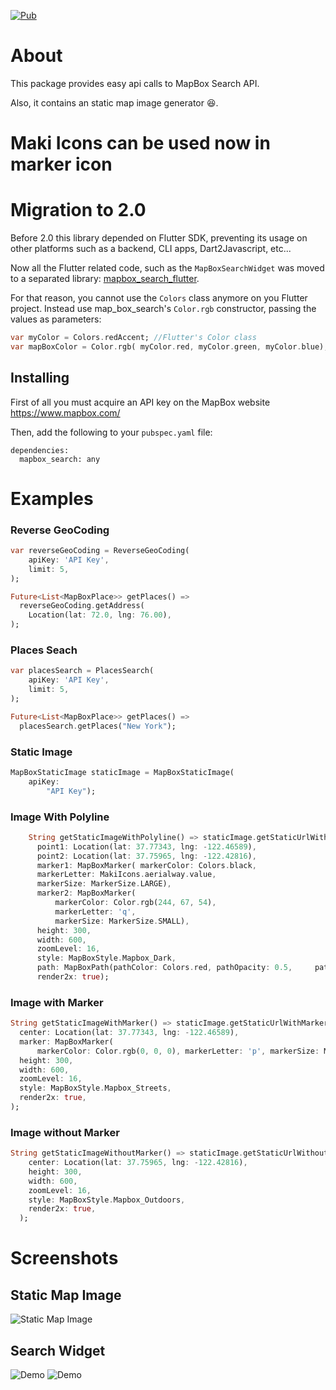 [![Pub](https://img.shields.io/pub/v/mapbox_search)](https://pub.dev/packages/mapbox_search/versions/2.0.0) 
# About 

This package provides easy api calls to MapBox Search API. 

Also, it contains an static map image generator 😆.

# Maki Icons can be used now in marker icon 

# Migration to 2.0

Before 2.0 this library depended on Flutter SDK, preventing its usage on other platforms such as a backend, CLI apps, Dart2Javascript, etc...

Now all the Flutter related code, such as the `MapBoxSearchWidget` was moved to a separated library: [mapbox_search_flutter](https://pub.dev/packages/mapbox_search_flutter).

For that reason, you cannot use the `Colors` class anymore on you Flutter project.
Instead use map_box_search's `Color.rgb` constructor, passing the values as parameters:

```dart
var myColor = Colors.redAccent; //Flutter's Color class
var mapBoxColor = Color.rgb( myColor.red, myColor.green, myColor.blue);
```

## Installing

First of all you must acquire an API key on the MapBox website https://www.mapbox.com/

Then, add the following to your `pubspec.yaml` file:

    dependencies:
      mapbox_search: any

# Examples

### Reverse GeoCoding
```dart
var reverseGeoCoding = ReverseGeoCoding(
    apiKey: 'API Key',
    limit: 5,
);

Future<List<MapBoxPlace>> getPlaces() =>
  reverseGeoCoding.getAddress(
    Location(lat: 72.0, lng: 76.00),
);
```
    
### Places Seach
```dart
var placesSearch = PlacesSearch(
    apiKey: 'API Key',
    limit: 5,
);

Future<List<MapBoxPlace>> getPlaces() =>
  placesSearch.getPlaces("New York");
```

### Static Image
```dart
MapBoxStaticImage staticImage = MapBoxStaticImage(
    apiKey:
        "API Key");
```

### Image With Polyline
```dart
    String getStaticImageWithPolyline() => staticImage.getStaticUrlWithPolyline(
      point1: Location(lat: 37.77343, lng: -122.46589),
      point2: Location(lat: 37.75965, lng: -122.42816),
      marker1: MapBoxMarker( markerColor: Colors.black, 
      markerLetter: MakiIcons.aerialway.value, 
      markerSize: MarkerSize.LARGE),
      marker2: MapBoxMarker(
          markerColor: Color.rgb(244, 67, 54),
          markerLetter: 'q',
          markerSize: MarkerSize.SMALL),
      height: 300,
      width: 600,
      zoomLevel: 16,
      style: MapBoxStyle.Mapbox_Dark,
      path: MapBoxPath(pathColor: Colors.red, pathOpacity: 0.5,     pathWidth: 5),
      render2x: true);
``` 

### Image with Marker
```dart
String getStaticImageWithMarker() => staticImage.getStaticUrlWithMarker(
  center: Location(lat: 37.77343, lng: -122.46589),
  marker: MapBoxMarker(
      markerColor: Color.rgb(0, 0, 0), markerLetter: 'p', markerSize: MarkerSize.LARGE),
  height: 300,
  width: 600,
  zoomLevel: 16,
  style: MapBoxStyle.Mapbox_Streets,
  render2x: true,
);
```

### Image without Marker
```dart
String getStaticImageWithoutMarker() => staticImage.getStaticUrlWithoutMarker(
    center: Location(lat: 37.75965, lng: -122.42816),
    height: 300,
    width: 600,
    zoomLevel: 16,
    style: MapBoxStyle.Mapbox_Outdoors,
    render2x: true,
  );
```
# Screenshots

## Static Map Image

<img src="https://github.com/ketanchoyal/mapbox_search/raw/dev/Screenshots/staticImages.png" alt="Static Map Image"/>

## Search Widget

<img src="https://github.com/ketanchoyal/mapbox_search/raw/dev/Screenshots/search2.png" alt="Demo"/>

<img src="https://github.com/ketanchoyal/mapbox_search/raw/dev/Screenshots/search1.png" alt="Demo"/>